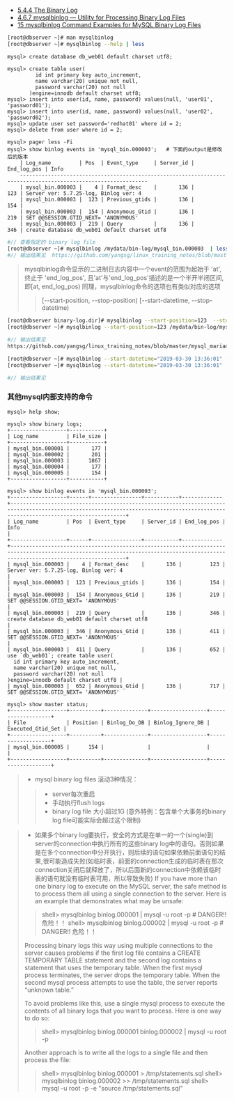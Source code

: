 
- [5.4.4 The Binary Log](https://dev.mysql.com/doc/refman/5.7/en/binary-log.html)
- [4.6.7 mysqlbinlog — Utility for Processing Binary Log Files](https://dev.mysql.com/doc/refman/5.7/en/mysqlbinlog.html)
- [15 mysqlbinlog Command Examples for MySQL Binary Log Files](https://www.thegeekstuff.com/2017/08/mysqlbinlog-examples/)


```bash
[root@dbserver ~]# man mysqlbinlog
[root@dbserver ~]# mysqlbinlog --help | less
```

```text
mysql> create database db_web01 default charset utf8;
```

```text
mysql> create table user(
         id int primary key auto_increment,
         name varchar(20) unique not null,
         password varchar(20) not null
       )engine=innodb default charset utf8;
mysql> insert into user(id, name, password) values(null, 'user01', 'password01');
mysql> insert into user(id, name, password) values(null, 'user02', 'password02');
mysql> update user set password='redhat01' where id = 2;
mysql> delete from user where id = 2;
```

```text
mysql> pager less -Fi
mysql> show binlog events in 'mysql_bin.000003';   # 下面的output是修改后的版本
    | Log_name         | Pos  | Event_type     | Server_id | End_log_pos | Info
    ---------------------------------------------------------------------------------------------------------------
    | mysql_bin.000003 |    4 | Format_desc    |       136 |         123 | Server ver: 5.7.25-log, Binlog ver: 4
    | mysql_bin.000003 |  123 | Previous_gtids |       136 |         154 |
    | mysql_bin.000003 |  154 | Anonymous_Gtid |       136 |         219 | SET @@SESSION.GTID_NEXT= 'ANONYMOUS'
    | mysql_bin.000003 |  219 | Query          |       136 |         346 | create database db_web01 default charset utf8
```

```bash
#// 查看指定的 binary log file
[root@dbserver ~]# mysqlbinlog /mydata/bin-log/mysql_bin.000003  | less
#// 输出结果见  https://github.com/yangsg/linux_training_notes/blob/master/mysql_mariadb/mysql_02_basic/binary-log.dir/output.examples/mysqlbinlog_mysql_bin.000003.output.txt
```

> mysqlbinlog命令显示的二进制日志内容中一个event的范围为起始于 'at', 终止于 'end_log_pos',
> 且'at'与'end_log_pos'描述的是一个半开半闭区间,即[at, end_log_pos)
> 同理，mysqlbinlog命令的选项也有类似对应的选项
>> [--start-position, --stop-position)
>> [--start-datetime, --stop-datetime)
```bash
[root@dbserver binary-log.dir]# mysqlbinlog --start-position=123  --stop-position=154  /mydata/bin-log/mysql_bin.000003
[root@dbserver ~]# mysqlbinlog --start-position=123 /mydata/bin-log/mysql_bin.000003

#// 输出结果见
https://github.com/yangsg/linux_training_notes/blob/master/mysql_mariadb/mysql_02_basic/binary-log.dir/output.examples/mysqlbinlog--start-position--stop-position.mysql_bin.000003.output.md
```


```bash
[root@dbserver ~]# mysqlbinlog --start-datetime="2019-03-30 13:36:01" --stop-datetime="2019-03-30 14:33:09"  /mydata/bin-log/mysql_bin.000003
[root@dbserver ~]# mysqlbinlog --start-datetime="2019-03-30 13:36:01"  /mydata/bin-log/mysql_bin.000003

#// 输出结果见


```

### 其他mysql内部支持的命令
```text
mysql> help show;
```

```text
mysql> show binary logs;
+------------------+-----------+
| Log_name         | File_size |
+------------------+-----------+
| mysql_bin.000001 |       177 |
| mysql_bin.000002 |       201 |
| mysql_bin.000003 |      1867 |
| mysql_bin.000004 |       177 |
| mysql_bin.000005 |       154 |
+------------------+-----------+

```

```text
mysql> show binlog events in 'mysql_bin.000003';
+------------------+------+----------------+-----------+-------------+---------------------------------------------------------------------------------------------------------------------------------------------------------------------------------+
| Log_name         | Pos  | Event_type     | Server_id | End_log_pos | Info                                                                                                                                                                            |
+------------------+------+----------------+-----------+-------------+---------------------------------------------------------------------------------------------------------------------------------------------------------------------------------+
| mysql_bin.000003 |    4 | Format_desc    |       136 |         123 | Server ver: 5.7.25-log, Binlog ver: 4                                                                                                                                           |
| mysql_bin.000003 |  123 | Previous_gtids |       136 |         154 |                                                                                                                                                                                 |
| mysql_bin.000003 |  154 | Anonymous_Gtid |       136 |         219 | SET @@SESSION.GTID_NEXT= 'ANONYMOUS'                                                                                                                                            |
| mysql_bin.000003 |  219 | Query          |       136 |         346 | create database db_web01 default charset utf8                                                                                                                                   |
| mysql_bin.000003 |  346 | Anonymous_Gtid |       136 |         411 | SET @@SESSION.GTID_NEXT= 'ANONYMOUS'                                                                                                                                            |
| mysql_bin.000003 |  411 | Query          |       136 |         652 | use `db_web01`; create table user(
  id int primary key auto_increment,
  name varchar(20) unique not null,
  password varchar(20) not null
)engine=innodb default charset utf8 |
| mysql_bin.000003 |  652 | Anonymous_Gtid |       136 |         717 | SET @@SESSION.GTID_NEXT= 'ANONYMOUS'                                                                                  
```

```text
mysql> show master status;
+------------------+----------+--------------+------------------+-------------------+
| File             | Position | Binlog_Do_DB | Binlog_Ignore_DB | Executed_Gtid_Set |
+------------------+----------+--------------+------------------+-------------------+
| mysql_bin.000005 |      154 |              |                  |                   |
+------------------+----------+--------------+------------------+-------------------+

```

> - mysql binary log files 滚动3种情况：
>> - server每次重启
>> - 手动执行flush logs
>> - binary log file 大小超过1G (意外特例：包含单个大事务的binary log file可能实际会超过这个限制)


> - 如果多个binary log要执行，安全的方式是在单一的一个(single)到server的connection中执行所有的这些binary log中的语句。否则如果是在多个connection中分开执行，则后续的语句如果依赖前面语句的结果,很可能造成失败(如临时表，前面的connection生成的临时表在那次connection关闭后就释放了，所以后面新的connection中依赖该临时表的语句就没有临时表可用，所以导致失败)
> If you have more than one binary log to execute on the MySQL server, the safe method is to process them all using a single connection to the server. Here is an example that
> demonstrates what may be unsafe:
> 
>>    shell> mysqlbinlog binlog.000001 | mysql -u root -p # DANGER!!  危险！！
>>    shell> mysqlbinlog binlog.000002 | mysql -u root -p # DANGER!!  危险！！
> 
> Processing binary logs this way using multiple connections to the server causes problems if the first log file contains a CREATE TEMPORARY TABLE statement and the second log
> contains a statement that uses the temporary table. When the first mysql process terminates, the server drops the temporary table. When the second mysql process attempts to use
> the table, the server reports “unknown table.”
> 
> To avoid problems like this, use a single mysql process to execute the contents of all binary logs that you want to process. Here is one way to do so:
> 
>>    shell> mysqlbinlog binlog.000001 binlog.000002 | mysql -u root -p
> 
> Another approach is to write all the logs to a single file and then process the file:
> 
>>    shell> mysqlbinlog binlog.000001 >  /tmp/statements.sql
>>    shell> mysqlbinlog binlog.000002 >> /tmp/statements.sql
>>    shell> mysql -u root -p -e "source /tmp/statements.sql"




